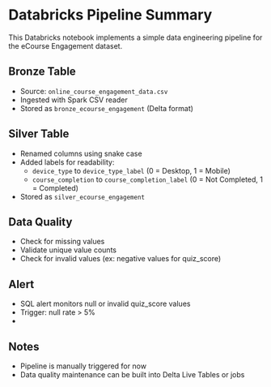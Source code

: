 # Databricks Pipeline Summary

This Databricks notebook implements a simple data engineering pipeline for the eCourse Engagement dataset.

## Bronze Table

- Source: `online_course_engagement_data.csv`
- Ingested with Spark CSV reader
- Stored as `bronze_ecourse_engagement` (Delta format)

## Silver Table

- Renamed columns using snake case
- Added labels for readability:
  - `device_type` to `device_type_label` (0 = Desktop, 1 = Mobile)
  - `course_completion` to `course_completion_label` (0 = Not Completed, 1 = Completed)
- Stored as `silver_ecourse_engagement`

## Data Quality

- Check for missing values
- Validate unique value counts
- Check for invalid values (ex: negative values for quiz_score)

## Alert

- SQL alert monitors null or invalid quiz_score values
- Trigger: null rate > 5%
-

## Notes

- Pipeline is manually triggered for now
- Data quality maintenance can be built into Delta Live Tables or jobs
